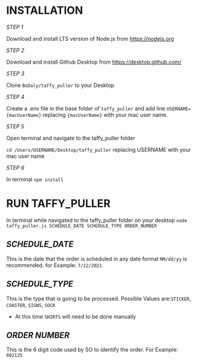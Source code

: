INSTALLATION
============

*STEP 1*

Download and install LTS version of Node.js from https://nodejs.org

*STEP 2*

Download and install Github Desktop from https://desktop.github.com/

*STEP 3*

Clone `BoDaly/taffy_puller` to your Desktop

*STEP 4*

Create a .env file in the base folder of `taffy_puller` and add line `USERNAME={macUserName}` replacing `{macUserName}` with your mac user name.

*STEP 5*

Open terminal and navigate to the taffy_puller folder

`cd /Users/USERNAME/Desktop/taffy_puller` replacing USERNAME with your mac user name

*STEP 6*

In terminal
`npm install`


RUN TAFFY_PULLER
=================

In terminal while navigated to the taffy_puller folder on your desktop
`node taffy_puller.js SCHEDULE_DATE SCHEDULE_TYPE ORDER_NUMBER`

*SCHEDULE_DATE*
---------------
This is the date that the order is scheduled in any date format
`MM/dd/yy` is recommended. for Example: `7/12/2021`

*SCHEDULE_TYPE*
---------------
This is the type that is going to be processed. Possible Values are:`STICKER`, `COASTER`, `SIGNS`, `SOCK`

- At this time `SHIRTS` will need to be done manually

*ORDER NUMBER*
---------------
This is the 6 digit code used by SO to identify the order. For Example: `802125`
